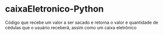 # caixaEletronico-Python
Código que recebe um valor a ser sacado e retorna o valor e quantidade de cédulas que o usuário receberá, assim como um caixa eletrônico
